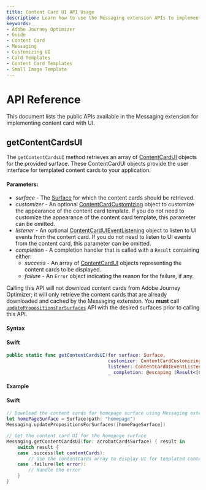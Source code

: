 ```yaml
---
title: Content Card UI API Usage
description: Learn how to use the Messaging extension APIs to implement content card with UI.
keywords:
- Adobe Journey Optimizer
- Guide
- Content Card
- Messaging
- Customizing UI
- Card Templates
- Content Card Templates
- Small Image Template
---
```


# API Reference

This document lists the public APIs available in the Messaging extension for implementing content card with UI.

## getContentCardsUI

The `getContentCardsUI` method retrieves an array of [ContentCardUI](./public-classes/contentcardui.md) objects for the provided surface. These ContentCardUI objects provide the user interface for templated content cards to your application.

#### Parameters:

- _surface_ - The [Surface](../../public-classes/surface.md) for which the content cards should be retrieved.
- _customizer_ - An optional [ContentCardCustomizing](./public-classes/contentcardcustomizing.md) object to customize the appearance of the content card template. If you do not need to customize the appearance of the content card template, this parameter can be omitted.
- _listener_ - An optional [ContentCardUIEventListening](./public-classes/contentcarduieventlistening.md) object to listen to UI events from the content card. If you do not need to listen to UI events from the content card, this parameter can be omitted.
- _completion_ - A completion handler that is called with a `Result` containing either:
    - _success_ - An array of [ContentCardUI](./public-classes/contentcardui.md) objects representing the content cards to be displayed.
    - _failure_ - An `Error` object indicating the reason for the failure, if any.

<InlineAlert variant="info" slots="text"/>

Calling this API will not download content cards from Adobe Journey Optimizer; it will only retrieve the content cards that are already downloaded and cached by the Messaging extension. You **must** call [`updatePropositionsForSurfaces`](../../code-based/api-reference.md#updatepropositionsforsurfaces) API with the desired surfaces prior to calling this API. 

#### Syntax

<CodeBlock slots="heading, code" repeat="1" languages="Swift" />

#### Swift

```swift
public static func getContentCardsUI(for surface: Surface,
                                     customizer: ContentCardCustomizing? = nil,
                                     listener: ContentCardUIEventListening? = nil,
                                     _ completion: @escaping (Result<[ContentCardUI], Error>) -> Void)
```

#### Example

<CodeBlock slots="heading, code" repeat="1" languages="Swift" />

#### Swift

```swift
// Download the content cards for homepage surface using Messaging extension
let homePageSurface = Surface(path: "homepage")
Messaging.updatePropositionsForSurfaces([homePageSurface])

// Get the content card UI for the homepage surface
Messaging.getContentCardsUI(for: acrobatCardsSurface) { result in
    switch result {
    case .success(let contentCards):
        // Use the contentCards array to display UI for templated content cards in your application
    case .failure(let error):
        // Handle the error
    }
}
```